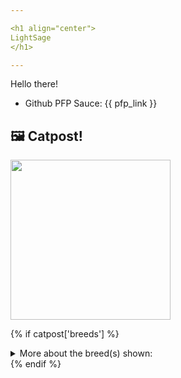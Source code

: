 ```yaml
---

<h1 align="center">
LightSage
</h1>

---
```


Hello there!


- Github PFP Sauce: {{ pfp_link }}


## 🖼️ Catpost!

<sub>
    <img src="{{ catpost['url'] }}" height="256">
</sub>

{% if catpost['breeds'] %}
<details>
<summary>More about the breed(s) shown:</summary>
{% for breed in catpost['breeds'] %}
Breed: {{ breed['name'] }}

Description: {{ breed['description'] }}

Links:
<ul>
  <li>CFA {{ breed.get('cfa_url', "None available") }}</li>
  <li>Wikipedia {{ breed['wikipedia_url'] }}</li>
</ul> 
{% endfor %}
</details>
{% endif %}